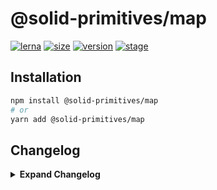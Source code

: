 # @solid-primitives/map

[![lerna](https://img.shields.io/badge/maintained%20with-lerna-cc00ff.svg?style=for-the-badge)](https://lerna.js.org/)
[![size](https://img.shields.io/bundlephobia/minzip/@solid-primitives/map?style=for-the-badge&label=size)](https://bundlephobia.com/package/@solid-primitives/map)
[![version](https://img.shields.io/npm/v/@solid-primitives/map?style=for-the-badge)](https://www.npmjs.com/package/@solid-primitives/map)
[![stage](https://img.shields.io/endpoint?style=for-the-badge&url=https%3A%2F%2Fraw.githubusercontent.com%2Fdavedbase%2Fsolid-primitives%2Fmain%2Fasmaps%2Fbadges%2Fstage-1.json)](https://github.com/davedbase/solid-primitives#contribution-process)

## Installation

```bash
npm install @solid-primitives/map
# or
yarn add @solid-primitives/map
```

## Changelog

<details>
<summary><b>Expand Changelog</b></summary>

0.0.100

Initial release of the package.

</details>
